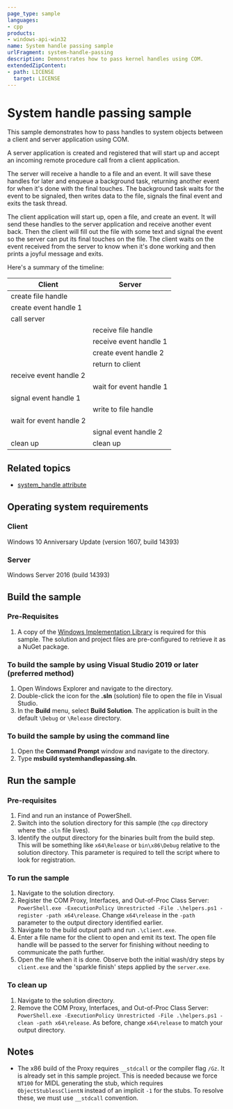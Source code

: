 ```yaml
---
page_type: sample
languages:
- cpp
products:
- windows-api-win32
name: System handle passing sample
urlFragment: system-handle-passing
description: Demonstrates how to pass kernel handles using COM.
extendedZipContent:
- path: LICENSE
  target: LICENSE
---
```


# System handle passing sample

This sample demonstrates how to pass handles to system objects between a client and server application using COM.

A server application is created and registered that will start up and accept an incoming remote procedure call from a client application.

The server will receive a handle to a file and an event. It will save these handles for later and enqueue a background task, returning another event for when it's done with the final touches. The background task waits for the event to be signaled, then writes data to the file, signals the final event and exits the task thread.

The client application will start up, open a file, and create an event. It will send these handles to the server application and receive another event back. Then the client will fill out the file with some text and signal the event so the server can put its final touches on the file. The client waits on the event received from the server to know when it's done working and then prints a joyful message and exits.

Here's a summary of the timeline:

|Client                 |Server                 |
|-----------------------|-----------------------|
|create file handle     |                       |
|create event handle 1  |                       |
|call server            |                       |
|                       |receive file handle    |
|                       |receive event handle 1 |
|                       |create event handle 2  |
|                       |return to client       |
|receive event handle 2 |                       |
|                       |wait for event handle 1|
|signal event handle 1  |                       |
|                       |write to file handle   |
|wait for event handle 2|                       |
|                       |signal event handle 2  |
|clean up               |clean up               |

## Related topics

- [system_handle attribute](https://docs.microsoft.com/windows/win32/midl/system-handle)

## Operating system requirements

### Client

Windows 10 Anniversary Update (version 1607, build 14393)

### Server

Windows Server 2016 (build 14393)

## Build the sample

### Pre-Requisites

1. A copy of the [Windows Implementation Library](https://github.com/microsoft/wil) is required for this sample. The solution and project files are pre-configured to retrieve it as a NuGet package.

### To build the sample by using Visual Studio 2019 or later (preferred method)

1. Open Windows Explorer and navigate to the directory.
1. Double-click the icon for the **.sln** (solution) file to open the file in Visual Studio.
1. In the **Build** menu, select **Build Solution**. The application is built in the default `\Debug` or `\Release` directory.

### To build the sample by using the command line

1. Open the **Command Prompt** window and navigate to the directory.
1. Type **msbuild systemhandlepassing.sln**.

## Run the sample

### Pre-requisites

1. Find and run an instance of PowerShell.
1. Switch into the solution directory for this sample (the `cpp` directory where the `.sln` file lives).
1. Identify the output directory for the binaries built from the build step. This will be something like `x64\Release` or `bin\x86\Debug` relative to the solution directory. This parameter is required to tell the script where to look for registration.

### To run the sample

1. Navigate to the solution directory.
1. Register the COM Proxy, Interfaces, and Out-of-Proc Class Server: `PowerShell.exe -ExecutionPolicy Unrestricted -File .\helpers.ps1 -register -path x64\release`. Change `x64\release` in the `-path` parameter to the output directory identified earlier.
1. Navigate to the build output path and run `.\client.exe`.
1. Enter a file name for the client to open and emit its text. The open file handle will be passed to the server for finishing without needing to communicate the path further.
1. Open the file when it is done. Observe both the initial wash/dry steps by `client.exe` and the 'sparkle finish' steps applied by the `server.exe`.

### To clean up

1. Navigate to the solution directory.
1. Remove the COM Proxy, Interfaces, and Out-of-Proc Class Server: `PowerShell.exe -ExecutionPolicy Unrestricted -File .\helpers.ps1 -clean -path x64\release`. As before, change `x64\release` to match your output directory.

## Notes

- The x86 build of the Proxy requires `__stdcall` or the compiler flag `/Gz`. It is already set in this sample project. This is needed because we force `NT100` for MIDL generating the stub, which requires `ObjectStublessClientN` instead of an implicit `-1` for the stubs. To resolve these, we must use `__stdcall` convention.
